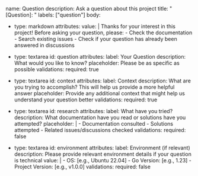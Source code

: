name: Question
description: Ask a question about this project
title: "[Question]: "
labels: ["question"]
body:
  - type: markdown
    attributes:
      value: |
        Thanks for your interest in this project! Before asking your question, please:
        - Check the documentation
        - Search existing issues
        - Check if your question has already been answered in discussions

  - type: textarea
    id: question
    attributes:
      label: Your Question
      description: What would you like to know?
      placeholder: Please be as specific as possible
    validations:
      required: true

  - type: textarea
    id: context
    attributes:
      label: Context
      description: What are you trying to accomplish? This will help us provide a more helpful answer
      placeholder: Provide any additional context that might help us understand your question better
    validations:
      required: true

  - type: textarea
    id: research
    attributes:
      label: What have you tried?
      description: What documentation have you read or solutions have you attempted?
      placeholder: |
        - Documentation consulted
        - Solutions attempted
        - Related issues/discussions checked
    validations:
      required: false

  - type: textarea
    id: environment
    attributes:
      label: Environment (if relevant)
      description: Please provide relevant environment details if your question is technical
      value: |
        - OS: [e.g., Ubuntu 22.04]
        - Go Version: [e.g., 1.23]
        - Project Version: [e.g., v1.0.0]
    validations:
      required: false 